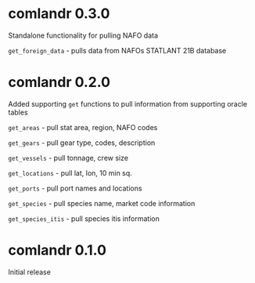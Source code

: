 # comlandr 0.3.0

Standalone functionality for pulling NAFO data

`get_foreign_data` - pulls data from NAFOs STATLANT 21B database

# comlandr 0.2.0

Added supporting `get` functions to pull information from supporting oracle tables

`get_areas` - pull stat area, region, NAFO codes

`get_gears` - pull gear type, codes, description

`get_vessels` - pull tonnage, crew size

`get_locations` - pull lat, lon, 10 min sq.

`get_ports` - pull port names and locations

`get_species` - pull species name, market code information

`get_species_itis` - pull species itis information


# comlandr 0.1.0

Initial release 
